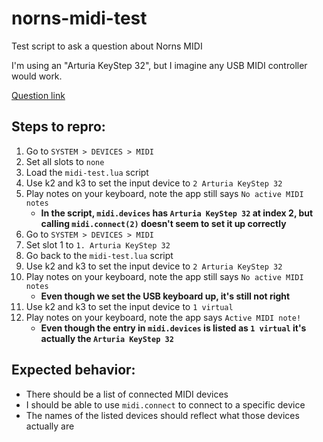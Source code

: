 # norns-midi-test

Test script to ask a question about Norns MIDI

I'm using an "Arturia KeyStep 32", but I imagine any USB MIDI controller would work.

[Question link](https://llllllll.co/t/two-scripts-nts-1-ripchord-and-a-question/67721)

## Steps to repro:

1. Go to `SYSTEM > DEVICES > MIDI`
2. Set all slots to `none`
3. Load the `midi-test.lua` script
4. Use k2 and k3 to set the input device to `2 Arturia KeyStep 32`
5. Play notes on your keyboard, note the app still says `No active MIDI notes`
   - **In the script, `midi.devices` has `Arturia KeyStep 32` at index 2, but calling `midi.connect(2)` doesn't seem to set it up correctly**
6. Go to `SYSTEM > DEVICES > MIDI`
7. Set slot 1 to `1. Arturia KeyStep 32`
8. Go back to the `midi-test.lua` script
9. Use k2 and k3 to set the input device to `2 Arturia KeyStep 32`
10. Play notes on your keyboard, note the app still says `No active MIDI notes`
    - **Even though we set the USB keyboard up, it's still not right**
11. Use k2 and k3 to set the input device to `1 virtual`
12. Play notes on your keyboard, note the app says `Active MIDI note!`
    - **Even though the entry in `midi.devices` is listed as `1 virtual` it's actually the `Arturia KeyStep 32`**

## Expected behavior:

- There should be a list of connected MIDI devices
- I should be able to use `midi.connect` to connect to a specific device
- The names of the listed devices should reflect what those devices actually are
